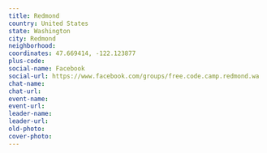 ```yaml
---
title: Redmond
country: United States
state: Washington
city: Redmond
neighborhood: 
coordinates: 47.669414, -122.123877
plus-code:
social-name: Facebook
social-url: https://www.facebook.com/groups/free.code.camp.redmond.wa
chat-name:
chat-url:
event-name:
event-url:
leader-name:
leader-url:
old-photo: 
cover-photo:
---
```

